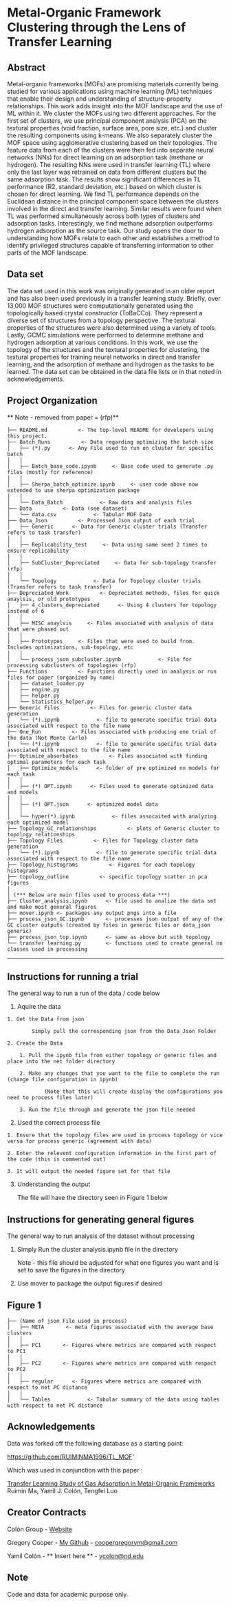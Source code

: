 Metal-Organic Framework Clustering through the Lens of Transfer Learning
==============================

Abstract
------------
Metal-organic frameworks (MOFs) are promising materials currently being studied for various applications using machine learning (ML) techniques that enable their design and understanding of structure-property relationships. This work adds insight into the MOF landscape and the use of ML within it. We cluster the MOFs using two different approaches. For the first set of clusters, we use principal component analysis (PCA) on the textural properties (void fraction, surface area, pore size, etc.) and cluster the resulting components using k-means. We also separately cluster the MOF space using agglomerative clustering based on their topologies. The feature data from each of the clusters were then fed into separate neural networks (NNs) for direct learning on an adsorption task (methane or hydrogen). The resulting NNs were used in transfer learning (TL) where only the last layer was retrained on data from different clusters but the same adsorption task. The results show significant differences in TL performance (R2, standard deviation, etc.) based on which cluster is chosen for direct learning. We find TL performance depends on the Euclidean distance in the principal component space between the clusters involved in the direct and transfer learning. Similar results were found when TL was performed simultaneously across both types of clusters and adsorption tasks. Interestingly, we find methane adsorption outperforms hydrogen adsorption as the source task. Our study opens the door to understanding how MOFs relate to each other and establishes a method to identify privileged structures capable of transferring information to other parts of the MOF landscape.

Data set
------------
The data set used in this work was originally generated in an older report and has also been used previously in a transfer learning study. Briefly, over 13,000 MOF structures were computationally generated using the topologically based crystal constructor (ToBaCCo). They represent a diverse set of structures from a topology perspective. The textural properties of the structures were also determined using a variety of tools. Lastly, GCMC simulations were performed to determine methane and hydrogen adsorption at various conditions. In this work, we use the topology of the structures and the textural properties for clustering, the textural properties for training neural networks in direct and transfer learning, and the adsorption of methane and hydrogen as the tasks to be learned. The data set can be obtained in the data file lists or in that noted in acknowledgements.



Project Organization
------------

** Note - removed from paper = (rfp)**

    ├── README.md          <- The top-level README for developers using this project.
    ├── Batch_Runs          <- Data regarding optimizing the batch size
    │   ├── (*).py      <- Any File used to run on cluster for specific batch
    │   │
    │   ├── Batch_base_code.ipynb     <- Base code used to generate .py files (mostly for reference) 
    │   │
    │   ├── Sherpa_batch_optimize.ipynb     <- uses code above now extended to use sherpa optimization package  
    │   │ 
    │   └── Data_Batch            <- Raw data and analysis files
    ├── Data          <- Data (see dataset)
    │   └── data.csv            <- Tabular MOF Data 
    ├── Data_Json          <- Processed Json output of each trial
    │   ├── Generic      <- Data for Generic cluster trials (Transfer refers to task transfer)
    │   │
    │   ├── Replicability_test     <- Data using same seed 2 times to ensure replicability
    │   │
    │   ├── SubCluster_Depreciated     <- Data for sub-topology transfer (rfp)
    │   │
    │   └── Topology            <- Data for Topology cluster trials (Transfer refers to task transfer)
    ├── Depreciated_Work          <- Depreciated methods, files for quick anaylsis, or old prototypes
    │   ├── 4_clusters_depreciated      <- Using 4 clusters for topology instead of 6 
    │   │
    │   ├── MISC anaylsis     <- Files associated with analysis of data that were phased out
    │   │
    │   ├── Prototypes     <- Files that were used to build from.  Includes optimizations, sub-topology, etc
    │   │
    │   └── process_json_subcluster.ipynb            <- File for processing subclusters of topologies (rfp)
    ├── Functions          <- Functions directly used in analysis or run files for paper (organized by name)
    │   ├── dataset_loader.py 
    │   ├── engine.py
    │   ├── helper.py    
    │   └── Statistics_helper.py
    ├── Generic Files          <- Files for generic cluster data generation
    │   └── (*).ipynb            <- file to generate specific trial data associated with respect to the file name
    ├── One_Run          <- Files associated with producing one trial of the data (Not Monte Carlo)
    │   └── (*).ipynb            <- file to generate specific trial data associated with respect to the file name
    ├── Optimize_absorbates          <- Files associated with finding optimal parameters for each task
    │   ├── Optimize_models      <- folder of pre optimized nn models for each task
    │   │
    │   ├── (*) OPT.ipynb      <- Files used to generate optimized data and models
    │   │
    │   ├── (*) OPT.json      <- optimized model data
    │   │    
    │   └── hyper(*).ipynb            <- files assocaited with analyzing each optimized model
    ├── Topology_GC_relationships          <- plots of Generic cluster to topology relationships
    ├── Topology Files          <- Files for Topology cluster data generation
    │   └── (*).ipynb            <- file to generate specific trial data associated with respect to the file name
    ├── Topology_histograms          <- Figures for each topology histograms
    ├── topology_outline          <- specific topology scatter in pca figures
    │  
    │ (*** Below are main files used to process data ***)
    ├── Cluster_analysis.ipynb      <- file used to analize the data set and make most general figures
    ├── mover.ipynb <- packages any output pngs into a file   
    ├── process_json_GC.ipynb       <- processes json output of any of the GC cluster outputs (created by files in generic files or data_json generic)
    ├── process_json_top.ipynb      <- same as above but with topology
    └── transfer learning.py        <- functions used to create general nn classes used in processing
    

--------


Instructions for running a trial
------------
The general way to run a run of the data / code below  

   1. Aquire the data

    1. Get the Data from json

            Simply pull the corresponding json from the Data_Json Folder

    2. Create the Data

        1. Pull the ipynb file from either topology or generic files and place into the net folder directory

        2. Make any changes that you want to the file to complete the run (change file configuration in ipynb)

                (Note that this will create display the configurations you need to process files later)

        3. Run the file through and generate the json file needed
    
        
   2. Used the correct process file

    1. Ensure that the topology files are used in process topology or vice versa for process generic (agreement with data)

    2. Enter the relevent configuration information in the first part of the code (this is commented out)

    3. It will output the needed figure set for that file
        
   3. Understanding the output
    
        The file will have the directory seen in Figure 1 below
        
Instructions for generating general figures
------------
The general way to run analysis of the dataset without processing

   1. Simply Run the cluster analysis.ipynb file in the directory 

        Note - this file should be adjusted for what one figures you want and is set to save the figures in the directory

   2. Use mover to package the output figures if desired

Figure 1        
--------

    ├── (Name of json File used in process)
    │   ├── META       <- meta figures associated with the average base clusters
    │   │
    │   ├── PC1       <- Figures where metrics are compared with respect to PC1
    │   │
    │   ├── PC2       <- Figures where metrics are compared with respect to PC2
    │   │
    │   ├── regular      <- Figures where metrics are compared with respect to net PC distance
    │   │
    │   └── Tables            <- Tabular summary of the data using tables with respect to net PC distance


Acknowledgements      
--------
Data was forked off the following database as a starting point: 

https://github.com/RUIMINMA1996/TL_MOF'

Which was used in conjunction with this paper :

[Transfer Learning Study of Gas Adsorption in Metal-Organic Frameworks](https://pubs.acs.org/doi/10.1021/acsami.0c06858?ref=pdf)
Ruimin Ma, Yamil J. Colón, Tengfei Luo

Creator Contracts
--------

Colón Group - [Website](https://www.computationalnano.org/)

Gregory Cooper -  [My Github](https://github.com/Gregory-Cooper) - coopergregorym@gmail.com

Yamil Colón -  ** Insert here ** - ycolon@nd.edu

## Note
Code and data for academic purpose only.
 
